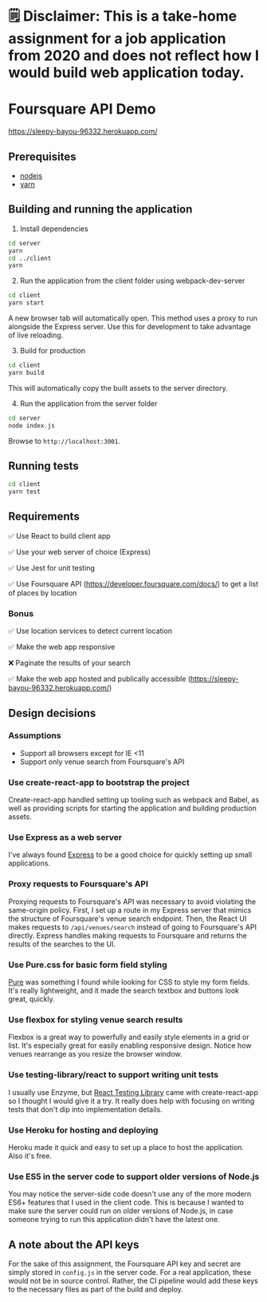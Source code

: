# 🗒️ Disclaimer: This is a take-home assignment for a job application from 2020 and does not reflect how I would build web application today.

# Foursquare API Demo

https://sleepy-bayou-96332.herokuapp.com/

## Prerequisites

* [nodejs](https://nodejs.org/en/download/)
* [yarn](https://yarnpkg.com/)

## Building and running the application

1. Install dependencies

```bash
cd server
yarn
cd ../client
yarn
```

2. Run the application from the client folder using webpack-dev-server

```bash
cd client
yarn start
```

A new browser tab will automatically open.
This method uses a proxy to run alongside the Express server. Use this for development to take advantage of live reloading.

3. Build for production

```bash
cd client
yarn build
```

This will automatically copy the built assets to the server directory.

4. Run the application from the server folder

```bash
cd server
node index.js
```

Browse to `http://localhost:3001`.

## Running tests

```bash
cd client
yarn test
```

## Requirements

:white_check_mark: Use React to build client app

:white_check_mark: Use your web server of choice (Express)

:white_check_mark: Use Jest for unit testing

:white_check_mark: Use Foursquare API (https://developer.foursquare.com/docs/) to get a list of places by location

### Bonus

:white_check_mark: Use location services to detect current location

:white_check_mark: Make the web app responsive

:x: Paginate the results of your search

:white_check_mark: Make the web app hosted and publically accessible (https://sleepy-bayou-96332.herokuapp.com/)

## Design decisions

### Assumptions

* Support all browsers except for IE <11
* Support only venue search from Foursquare's API

### Use create-react-app to bootstrap the project

Create-react-app handled setting up tooling such as webpack and Babel, as well as providing scripts for starting the application and building production assets.

### Use Express as a web server

I've always found [Express](https://expressjs.com/) to be a good choice for quickly setting up small applications.

### Proxy requests to Foursquare's API

Proxying requests to Foursquare's API was necessary to avoid violating the same-origin policy. First, I set up a route in my Express server that mimics the structure of Foursquare's venue search endpoint. Then, the React UI makes requests to `/api/venues/search` instead of going to Foursquare's API directly. Express handles making requests to Foursquare and returns the results of the searches to the UI.

### Use Pure.css for basic form field styling

[Pure](https://purecss.io/) was something I found while looking for CSS to style my form fields. It's really lightweight, and it made the search textbox and buttons look great, quickly.

### Use flexbox for styling venue search results

Flexbox is a great way to powerfully and easily style elements in a grid or list. It's especially great for easily enabling responsive design. Notice how venues rearrange as you resize the browser window.

### Use testing-library/react to support writing unit tests

I usually use Enzyme, but [React Testing Library](https://github.com/testing-library/react-testing-library) came with create-react-app so I thought I would give it a try. It really does help with focusing on writing tests that don't dip into implementation details.

### Use Heroku for hosting and deploying

Heroku made it quick and easy to set up a place to host the application. Also it's free.

### Use ES5 in the server code to support older versions of Node.js

You may notice the server-side code doesn't use any of the more modern ES6+ features that I used in the client code. This is because I wanted to make sure the server could run on older versions of Node.js, in case someone trying to run this application didn't have the latest one.

## A note about the API keys

For the sake of this assignment, the Foursquare API key and secret are simply stored in `config.js` in the server code. For a real application, these would not be in source control. Rather, the CI pipeline would add these keys to the necessary files as part of the build and deploy.
